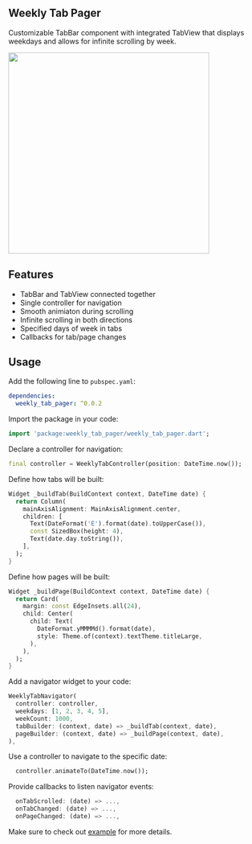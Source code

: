## Weekly Tab Pager

Customizable TabBar component with integrated TabView that displays weekdays and allows for infinite scrolling by week.

 <img src="https://github.com/npopok/weekly_tab_pager/blob/main/demo.gif" height="400">

## Features

 - TabBar and TabView connected together
 - Single controller for navigation
 - Smooth animiaton during scrolling
 - Infinite scrolling in both directions 
 - Specified days of week in tabs
 - Callbacks for tab/page changes

## Usage

Add the following line to `pubspec.yaml`:

```yaml
dependencies:
  weekly_tab_pager: ^0.0.2
```
Import the package in your code:
```dart
import 'package:weekly_tab_pager/weekly_tab_pager.dart';
```

Declare a controller for navigation:
```dart
final controller = WeeklyTabController(position: DateTime.now());
```

Define how tabs will be built:
```dart
Widget _buildTab(BuildContext context, DateTime date) {
  return Column(
    mainAxisAlignment: MainAxisAlignment.center,
    children: [
      Text(DateFormat('E').format(date).toUpperCase()),
      const SizedBox(height: 4),
      Text(date.day.toString()),
    ],
  );
}
```

Define how pages will be built:
```dart
Widget _buildPage(BuildContext context, DateTime date) {
  return Card(
    margin: const EdgeInsets.all(24),
    child: Center(
      child: Text(
        DateFormat.yMMMMd().format(date),
        style: Theme.of(context).textTheme.titleLarge,
      ),
    ),
  );
}
```

Add a navigator widget to your code:
```dart
WeeklyTabNavigator(
  controller: controller,
  weekdays: [1, 2, 3, 4, 5],
  weekCount: 1000,
  tabBuilder: (context, date) => _buildTab(context, date),
  pageBuilder: (context, date) => _buildPage(context, date),
),
```

Use a controller to navigate to the specific date:
```dart
  controller.animateTo(DateTime.now());
```

Provide callbacks to listen navigator events:
```dart
  onTabScrolled: (date) => ...,
  onTabChanged: (date) => ...,
  onPageChanged: (date) => ...,
```

Make sure to check out [example](https://github.com/npopok/weekly_tab_pager/tree/main/example) for more details.